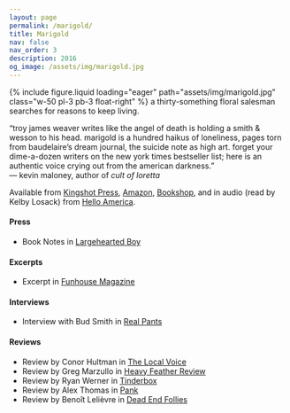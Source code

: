 ```yaml
---
layout: page
permalink: /marigold/
title: Marigold
nav: false
nav_order: 3
description: 2016
og_image: /assets/img/marigold.jpg
---
```


{% include figure.liquid loading="eager" path="assets/img/marigold.jpg" class="w-50 pl-3 pb-3 float-right" %}
a thirty-something floral salesman searches for reasons to keep living.

<p class="lead">“troy james weaver writes like the angel of death is holding a smith & wesson to his head. marigold is a hundred haikus of loneliness, pages torn from baudelaire’s dream journal, the suicide note as high art. forget your dime-a-dozen writers on the new york times bestseller list; here is an authentic voice crying out from the american darkness.”<br />— kevin maloney, author of <em>cult of loretta</em></p>

Available from [Kingshot Press](https://www.kingshotpress.com/shop/marigold-by-troy-james-weaver), [Amazon](https://www.amazon.com/Marigold-Troy-James-Weaver/dp/0997251808), [Bookshop](https://bookshop.org/contributors/troy-james-weaver), and in audio (read by Kelby Losack) from [Hello America](https://helloamerica.bandcamp.com/album/marigold).

#### Press

- Book Notes in [Largehearted Boy](https://largeheartedboy.com/blog/archive/2016/06/book_notes_troy_1.html)

#### Excerpts

- Excerpt in [Funhouse Magazine](https://web.archive.org/web/20170720220110/http://www.funhousemagazine.com/fresh-cuts-posts/2016/5/10/marigold)

#### Interviews

- Interview with Bud Smith in [Real Pants](https://realpants.com/talk-troy-james-weaver/)

#### Reviews

- Review by Conor Hultman in [The Local Voice](https://www.thelocalvoice.net/oxford/book-reviews-by-conor-hultman-marigold-by-james-weaver/)
- Review by Greg Marzullo in [Heavy Feather Review](https://heavyfeatherreview.org/2016/08/24/troy-james-weavers-marigold/)
- Review by Ryan Werner in [Tinderbox](https://tinderboxpoetry.com/review-of-marigold-by-troy-james-weaver)
- Review by Alex Thomas in [Pank](https://pankmagazine.com/2016/05/09/review-marigold-by-troy-james-weaver/)
- Review by Benoît Lelièvre in [Dead End Follies](https://www.deadendfollies.com/blog//2016/02/book-review-troy-james-weaver-marigold.html)
